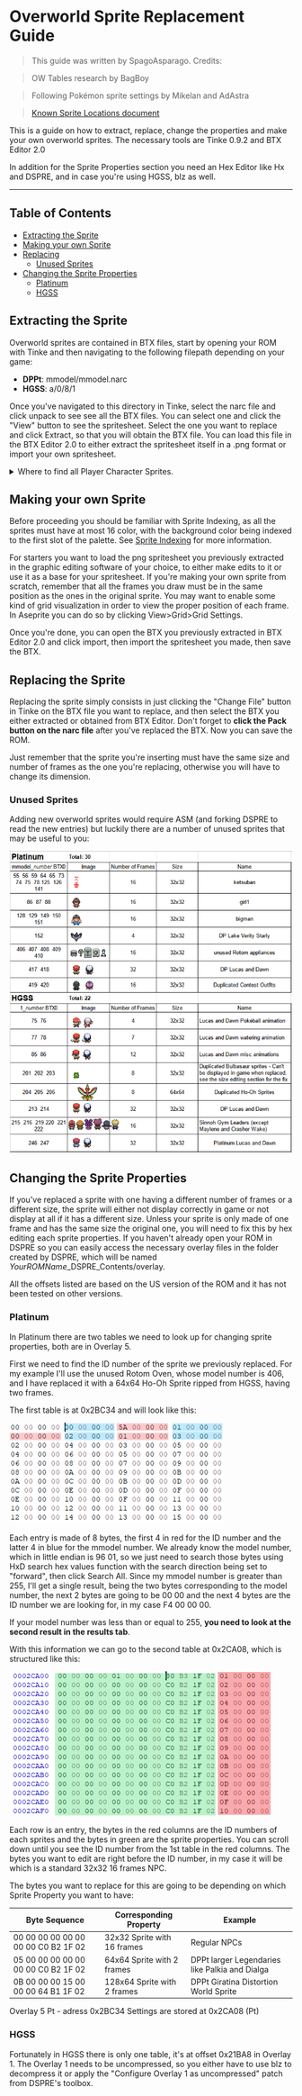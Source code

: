 # Overworld Sprite Replacement Guide
> This guide was written by SpagoAsparago. Credits:

> OW Tables research by BagBoy

> Following Pokémon sprite settings by Mikelan and AdAstra

> [Known Sprite Locations document](https://docs.google.com/document/d/1_nRfhDEoNFbvYP-yjx4oAWmgGXxvqFBvLwYANFehxUU/edit)

This is a guide on how to extract, replace, change the properties and make your own overworld sprites.
The necessary tools are Tinke 0.9.2 and BTX Editor 2.0

In addition for the Sprite Properties section you need an Hex Editor like Hx and DSPRE, and in case you're using HGSS, blz as well.

--- 
## Table of Contents
* [Extracting the Sprite](#section)
* [Making your own Sprite](#section-2)
* [Replacing](#section-3)
  * [Unused Sprites](#subsection)
* [Changing the Sprite Properties](#section-4)
  * [Platinum](#subsection-2)
  * [HGSS](#subsection-3)

## Extracting the Sprite
Overworld sprites are contained in BTX files, start by opening your ROM with Tinke and then navigating to the following filepath depending on your game:
* **DPPt**: mmodel/mmodel.narc
* **HGSS**: a/0/8/1

Once you've navigated to this directory in Tinke, select the narc file and click unpack to see see all the BTX files. 
You can select one and click the "View" button to see the spritesheet. Select the one you want to replace and click Extract, so that you will obtain the BTX file.
You can load this file in the BTX Editor 2.0 to either extract the spritesheet itself in a .png format or import your own spritesheet.

<details>
 <summary>Where to find all Player Character Sprites.</summary>
 <p>
   Diamond and Pearl
   Lucas:
		90 - Walking/Running
		92 - Bike
		155 - Pull out Pokeball
		157 - Water flower
		159 - Surf
164 - Tux
166 - Fishing
363 - Aerobics
365 - Save
367 - Pokecenter

Heroine:
91 - Walking/Running
		93 - Bike
		156 - Pull out Pokeball
		158 - Water flower
		160 - Surf
165 - Dress
167 - Fishing
364 - Aerobics
366 - Save
368 - Pokecenter

  </p>
</details>


## Making your own Sprite
Before proceeding you should be familiar with Sprite Indexing, as all the sprites must have at most 16 color, with the background color being indexed to the first slot of the palette.
See [Sprite Indexing](kingdom-of-ds-hacking.github.io/tree/main/src/universal/guides/sprite_indexing) for more information.

For starters you want to load the png spritesheet you previously extracted in the graphic editing software of your choice, to either make edits to it or use it as a base for your spritesheet. If you're making your own sprite from scratch, remember that all the frames you draw must be in the same position as the ones in the original sprite.
You may want to enable some kind of grid visualization in order to view the proper position of each frame. In Aseprite you can do so by clicking View>Grid>Grid Settings.

Once you're done, you can open the BTX you previously extracted in BTX Editor 2.0 and click import, then import the spritesheet you made, then save the BTX.

## Replacing the Sprite
Replacing the sprite simply consists in just clicking the "Change File" button in Tinke on the BTX file you want to replace, and then select the BTX you either extracted or obtained from BTX Editor. Don't forget to **click the Pack button on the narc file** after you've replaced the BTX. Now you can save the ROM.

Just remember that the sprite you're inserting must have the same size and number of frames as the one you're replacing, otherwise you will have to change its dimension. 

### Unused Sprites
Adding new overworld sprites would require ASM (and forking DSPRE to read the new entries) but luckily there are a number of unused sprites that may be useful to you:

![](unusedsprites.png)

## Changing the Sprite Properties
If you've replaced a sprite with one having a different number of frames or a different size, the sprite will either not display correctly in game or not display at all if it has a different size. 
Unless your sprite is only made of one frame and has the same size the original one, you will need to fix this by hex editing each sprite properties. If you haven't already open your ROM in DSPRE so you can easily access the necessary overlay files in the folder created by DSPRE, which will be named *YourROMName*_DSPRE_Contents/overlay. 

All the offsets listed are based on the US version of the ROM and it has not been tested on other versions.

### Platinum
In Platinum there are two tables we need to look up for changing sprite properties, both are in Overlay 5.

First we need to find the ID number of the sprite we previously replaced. For my example I'll use the unused Rotom Oven, whose model number is 406, and I have replaced it with a 64x64 Ho-Oh Sprite ripped from HGSS, having two frames.

The first table is at 0x2BC34 and will look like this:

![](pt_owtable1.PNG)

Each entry is made of 8 bytes, the first 4 in red for the ID number and the latter 4 in blue for the mmodel number. We already know the model number, which in little endian is 96 01, so we just need to search those bytes using HxD search hex values function with the search direction being set to "forward", then click Search All.
Since my mmodel number is greater than 255, I'll get a single result, being the two bytes corresponding to the model number, the next 2 bytes are going to be 00 00 and the next 4 bytes are the ID number we are looking for, in my case F4 00 00 00.

If your model number was less than or equal to 255, **you need to look at the second result in the results tab**.

With this information we can go to the second table at 0x2CA08, which is structured like this:

![](pt_owtable2.PNG)

Each row is an entry, the bytes in the red columns are the ID numbers of each sprites and the bytes in green are the sprite properties. You can scroll down until you see the ID number from the 1st table in the red columns. The bytes you want to edit are right before the ID number, in my case it will be which is a standard 32x32 16 frames NPC.
 
The bytes you want to replace for this are going to be depending on which Sprite Property you want to have:

| Byte Sequence  | Corresponding Property | Example |
| ------------- | ------------- |  ------------- |
| 00 00 00 00 00 00 00 00 C0 B2 1F 02 | 32x32 Sprite with 16 frames | Regular NPCs |
| 05 00 00 00 00 00 00 00 C0 B2 1F 02 | 64x64 Sprite with 2 frames  | DPPt larger Legendaries like Palkia and Dialga |
| 0B 00 00 00 15 00 00 00 64 B1 1F 02 | 128x64 Sprite with 2 frames  | DPPt Giratina Distortion World Sprite |


Overlay 5  Pt - adress 0x2BC34 
Settings are stored at 0x2CA08 (Pt)

### HGSS
Fortunately in HGSS there is only one table, it's at offset 0x21BA8 in Overlay 1.
The Overlay 1 needs to be uncompressed, so you either have to use blz to decompress it or apply the "Configure Overlay 1 as uncompressed" patch from DSPRE's toolbox.

